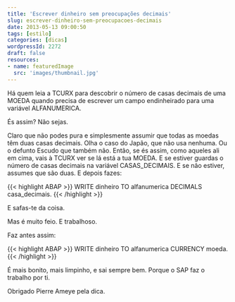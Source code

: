 ```yaml
---
title: 'Escrever dinheiro sem preocupações decimais'
slug: escrever-dinheiro-sem-preocupacoes-decimais
date: 2013-05-13 09:00:50
tags: [estilo]
categories: [dicas]
wordpressId: 2272
draft: false
resources:
- name: featuredImage
  src: 'images/thumbnail.jpg'
---
```

Há quem leia a TCURX para descobrir o número de casas decimais de uma MOEDA quando precisa de escrever um campo endinheirado para uma variável ALFANUMERICA.

És assim? Não sejas.

<!--more-->

Claro que não podes pura e simplesmente assumir que todas as moedas têm duas casas decimais. Olha o caso do Japão, que não usa nenhuma. Ou o defunto Escudo que também não. Então, se és assim, como aqueles ali em cima, vais à TCURX ver se lá está a tua MOEDA. E se estiver guardas o número de casas decimais na variável CASAS_DECIMAIS. E se não estiver, assumes que são duas. E depois fazes:


{{< highlight ABAP >}}
WRITE dinheiro TO alfanumerica DECIMALS casa_decimais.
{{< /highlight >}}

E safas-te da coisa.

Mas é muito feio. E trabalhoso.

Faz antes assim:


{{< highlight ABAP >}}
WRITE dinheiro TO alfanumerica CURRENCY moeda.
{{< /highlight >}}

É mais bonito, mais limpinho, e sai sempre bem. Porque o SAP faz o trabalho por ti.

Obrigado Pierre Ameye pela dica.
